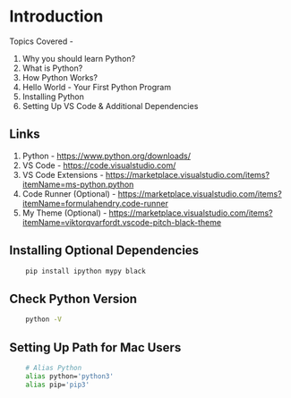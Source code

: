 # Introduction

Topics Covered -

1. Why you should learn Python?
2. What is Python?
3. How Python Works?
4. Hello World - Your First Python Program
5. Installing Python
6. Setting Up VS Code & Additional Dependencies

## Links

1. Python - <https://www.python.org/downloads/>
2. VS Code - <https://code.visualstudio.com/>
3. VS Code Extensions - <https://marketplace.visualstudio.com/items?itemName=ms-python.python>
4. Code Runner (Optional) - <https://marketplace.visualstudio.com/items?itemName=formulahendry.code-runner>
5. My Theme (Optional) - <https://marketplace.visualstudio.com/items?itemName=viktorqvarfordt.vscode-pitch-black-theme>

## Installing Optional Dependencies

```bash
    pip install ipython mypy black
```

## Check Python Version

```bash
    python -V
```

## Setting Up Path for Mac Users

```bash
    # Alias Python
    alias python='python3'
    alias pip='pip3'
```
